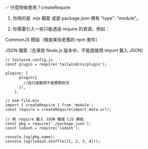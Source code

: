 ✅ 什麼時候會用？createRequire

1. 你用的是 .mjs 檔案 或是 package.json 裡有 "type": "module"。

3. 你需要引入一些只能透過 require 的資源，例如：

CommonJS 模組（像是某些老舊的 npm 套件）

JSON 檔案（在某些 Node.js 版本中，不能直接用 import 載入 JSON）

```
// tailwind.config.js
const plugin = require('tailwindcss/plugin');

plugins: [
      plugin({
        //這只是範例不是實際狀況
      }),
    ],

```

```
// esm-file.mjs
import { createRequire } from 'module';
const require = createRequire(import.meta.url);

// 用 require 載入 JSON 檔或 CJS 模組
const pkg = require('./package.json');
const lodash = require('lodash');

console.log(pkg.name);
console.log(lodash.shuffle([1, 2, 3, 4]));

```
